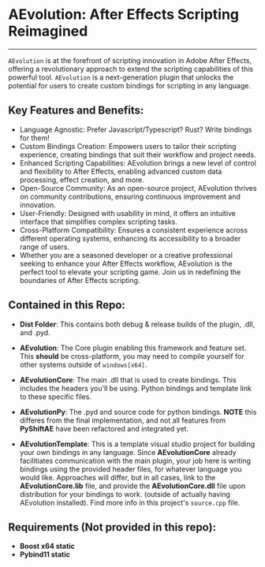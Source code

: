 # AEvolution: After Effects Scripting Reimagined
-----------------------
`AEvolution` is at the forefront of scripting innovation in Adobe After Effects, offering a revolutionary approach to extend the scripting capabilities of this powerful tool. `AEvolution` is a next-generation plugin that unlocks the potential for users to create custom bindings for scripting in any language.

## Key Features and Benefits:

- Language Agnostic: Prefer Javascript/Typescript? Rust? Write bindings for them!
- Custom Bindings Creation: Empowers users to tailor their scripting experience, creating bindings that suit their workflow and project needs.
- Enhanced Scripting Capabilities: AEvolution brings a new level of control and flexibility to After Effects, enabling advanced custom data processing, effect creation, and more.
- Open-Source Community: As an open-source project, AEvolution thrives on community contributions, ensuring continuous improvement and innovation.
- User-Friendly: Designed with usability in mind, it offers an intuitive interface that simplifies complex scripting tasks.
- Cross-Platform Compatibility: Ensures a consistent experience across different operating systems, enhancing its accessibility to a broader range of users.
- Whether you are a seasoned developer or a creative professional seeking to enhance your After Effects workflow, AEvolution is the perfect tool to elevate your scripting game. Join us in redefining the boundaries of After Effects scripting.

## Contained in this Repo:

- **Dist Folder**: This contains both debug & release builds of the plugin, .dll, and .pyd.

- **AEvolution**: The Core plugin enabling this framework and feature set. This __**should**__ be cross-platform, you may need to compile yourself for other systems outside of `windows[x64]`.

- **AEvolutionCore**: The main .dll that is used to create bindings. This includes the headers you'll be using. Python bindings and template link to these specific files.

- **AEvolutionPy**: The .pyd and source code for python bindings. **NOTE** this differes from the final implementation, and not all features from **PyShiftAE** have been refactored and integrated yet.

- **AEvolutionTemplate**: This is a template visual studio project for building your own bindings in any language. Since **AEvolutionCore** already facilitiates communication with the main plugin, your job here is writing bindings using the provided header files, for whatever language you would like. Approaches will differ, but in all cases, link to the **AEvolutionCore.lib** file, and provide the **AEvolutionCore.dll** file upon distribution for your bindings to work. (outside of actually having AEvolution installed). Find more info in this project's `source.cpp` file.

## Requirements (Not provided in this repo):

- **Boost x64 static**
- **Pybind11 static**
